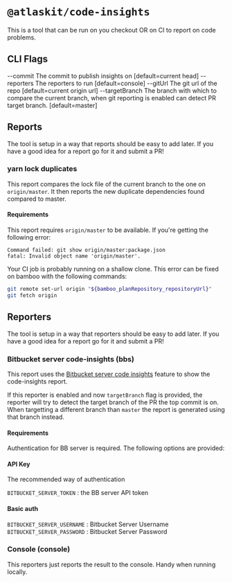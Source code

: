 # `@atlaskit/code-insights`
This is a tool that can be run on you checkout  OR on CI to report on code problems.

## CLI Flags
--commit       The commit to publish insights on [default=current head]
--reporters    The reporters to run [default=console]
--gitUrl       The git url of the repo [default=current origin url]
--targetBranch The branch with which to compare the current branch, when git reporting is enabled can detect PR target branch. [default=master]

## Reports
The tool is setup in a way that reports should be easy to add later. If you have a good idea for a report
go for it and submit a PR!

### yarn lock duplicates 
This report compares the lock file of the current branch to the one on `origin/master`.
It then reports the new duplicate dependencies found compared to master. 

#### Requirements
This report requires `origin/master` to be available. If you're getting the following error: 

```
Command failed: git show origin/master:package.json
fatal: Invalid object name 'origin/master'.
```

Your CI job is probably running on a shallow clone. This error can be fixed on bamboo with the following commands:

```sh
git remote set-url origin "${bamboo_planRepository_repositoryUrl}"
git fetch origin
```

## Reporters
The tool is setup in a way that reporters should be easy to add later. If you have a good idea for a report
go for it and submit a PR!

### Bitbucket server code-insights (bbs)
This report uses the [Bitbucket server code insights](https://community.developer.atlassian.com/t/introducing-code-insights-for-bitbucket-server-continuously-improve-code-quality-with-quick-actionable-feedback-from-apps/23148) feature to show the code-insights report.

If this reporter is enabled and now `targetBranch` flag is provided, the reporter will try to detect the target branch of the PR the top commit is on. When targetting a different branch than `master` the report is generated using that branch instead.

#### Requirements
Authentication for BB server is required. The following options are provided:

#### API Key
The recommended way of authentication

`BITBUCKET_SERVER_TOKEN` : the BB server API token

#### Basic auth
`BITBUCKET_SERVER_USERNAME` : Bitbucket Server Username
`BITBUCKET_SERVER_PASSWORD` : Bitbucket Server Password


### Console (console)
This reporters just reports the result to the console. Handy when running locally.


